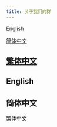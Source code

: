 ```yaml
---
title: 关于我们的群
---
```

<a href="#English">English</a>

<a href="#简体中文">简体中文</a>

<a href="#繁体中文">繁体中文
---
<a href="" name="English"></a>English
---
<a href="" name="简体中文"></a>简体中文
---
<a href="" name="繁体中文"></a>繁体中文


